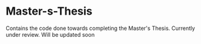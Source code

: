 # Master-s-Thesis
Contains the code done towards completing the Master's Thesis. Currently under review. Will be updated soon

